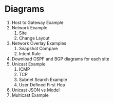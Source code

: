 # Diagrams
1. Host to Gateway Example
2. Network Example
   1. Site
   2. Change Layout
3. Network Overlay Examples
   1. Snapshot Compare
   2. Intent Rule
4. Download OSPF and BGP diagrams for each site
5. Unicast Example
   1. ICMP
   2. TCP
   3. Subnet Search Example
   4. User Defined First Hop
6. Unicast JSON vs Model
7. Multicast Example